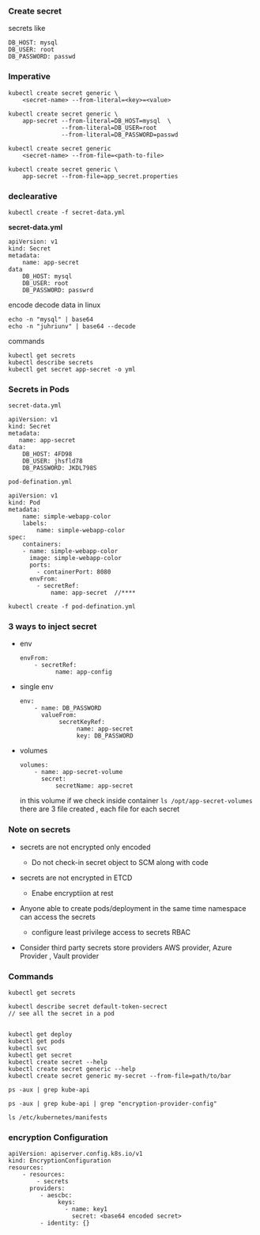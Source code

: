 ### Create secret

secrets like

```
DB_HOST: mysql 
DB_USER: root
DB_PASSWORD: passwd
```

### Imperative

```
kubectl create secret generic \
    <secret-name> --from-literal=<key>=<value>

kubectl create secret generic \
    app-secret --from-literal=DB_HOST=mysql  \
               --from-literal=DB_USER=root 
               --from-literal=DB_PASSWORD=passwd

kubectl create secret generic 
    <secret-name> --from-file=<path-to-file>

kubectl create secret generic \
    app-secret --from-file=app_secret.properties
```

### declearative

```
kubectl create -f secret-data.yml 
```

**secret-data.yml**

```
apiVersion: v1
kind: Secret 
metadata: 
    name: app-secret 
data
    DB_HOST: mysql 
    DB_USER: root 
    DB_PASSWORD: passwrd 
```

encode decode data in linux 

```
echo -n "mysql" | base64
echo -n "juhriunv" | base64 --decode
```

commands

```
kubectl get secrets
kubectl describe secrets
kubectl get secret app-secret -o yml
```

### Secrets in Pods

`secret-data.yml`

```
apiVersion: v1 
kind: Secret 
metadata:
   name: app-secret 
data: 
    DB_HOST: 4FD98
    DB_USER: jhsfld78
    DB_PASSWORD: JKDL798S
```

`pod-defination.yml`

```
apiVersion: v1
kind: Pod
metadata: 
    name: simple-webapp-color 
    labels:
        name: simple-webapp-color 
spec:
    containers:
    - name: simple-webapp-color 
      image: simple-webapp-color 
      ports:
        - containerPort: 8080
      envFrom:
        - secretRef:
            name: app-secret  //****
```

`kubectl create -f pod-defination.yml`

### 3 ways to inject secret

- env 
  
  ```
  envFrom:
      - secretRef:
            name: app-config 
  ```

- single env 
  
  ```
  env:
      - name: DB_PASSWORD
        valueFrom:
             secretKeyRef:
                  name: app-secret
                  key: DB_PASSWORD
  ```

- volumes
  
  ```
  volumes:
      - name: app-secret-volume
        secret:
            secretName: app-secret
  ```
  
  in this volume if we check inside container `ls /opt/app-secret-volumes`  there are 3 file created , each file for each secret

### Note on secrets

- secrets are not encrypted only encoded
  
  - Do not check-in secret object to SCM along with code 

- secrets are not encrypted in ETCD
  
  - Enabe encryptiion at rest 

- Anyone able to create pods/deployment in the same time namespace can access  the secrets 
  
  - configure least privilege access to secrets RBAC

- Consider third party secrets store providers AWS provider, Azure Provider , Vault provider



### Commands

```
kubectl get secrets

kubectl describe secret default-token-secrect
// see all the secret in a pod 


kubectl get deploy 
kubectl get pods 
kubectl svc 
kubectl get secret 
kubectl create secret --help
kubectl create secret generic --help
kubectl create secret generic my-secret --from-file=path/to/bar 
```

```
ps -aux | grep kube-api 

ps -aux | grep kube-api | grep "encryption-provider-config"

ls /etc/kubernetes/manifests
```



### encryption Configuration



```
apiVersion: apiserver.config.k8s.io/v1
kind: EncryptionConfiguration 
resources: 
    - resources: 
        - secrets 
      providers:    
         - aescbc:
              keys:
                - name: key1
                  secret: <base64 encoded secret>
         - identity: {}
```

   
